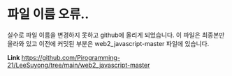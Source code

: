 <h1>파일 이름 오류..</h1>

<p>
실수로 파일 이름을 변경하지 못하고 github에 올리게 되었습니다.
이 파일은 최종본만 올라와 있고 이전에 커밋된 부분은 web2_javascript-master 파일에 있습니다.

**Link**
https://github.com/Pirogramming-21/LeeSuyong/tree/main/web2_javascript-master
</p>